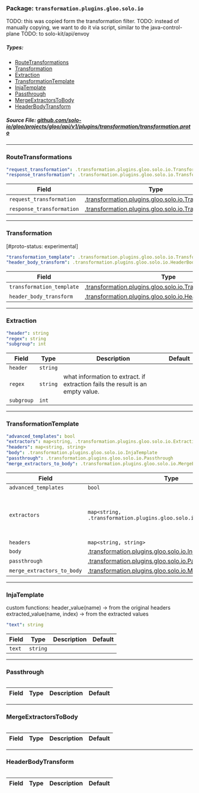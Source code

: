 <!-- Code generated by solo-kit. DO NOT EDIT. -->

### Package: `transformation.plugins.gloo.solo.io`  
TODO: this was copied form the transformation filter.
TODO: instead of manually copying, we want to do it via script, similar to the java-control-plane
TODO: to solo-kit/api/envoy


 
##### Types:


- [RouteTransformations](#RouteTransformations)
- [Transformation](#Transformation)
- [Extraction](#Extraction)
- [TransformationTemplate](#TransformationTemplate)
- [InjaTemplate](#InjaTemplate)
- [Passthrough](#Passthrough)
- [MergeExtractorsToBody](#MergeExtractorsToBody)
- [HeaderBodyTransform](#HeaderBodyTransform)
  



##### Source File: [github.com/solo-io/gloo/projects/gloo/api/v1/plugins/transformation/transformation.proto](https://github.com/solo-io/gloo/blob/master/projects/gloo/api/v1/plugins/transformation/transformation.proto)





---
### <a name="RouteTransformations">RouteTransformations</a>



```yaml
"request_transformation": .transformation.plugins.gloo.solo.io.Transformation
"response_transformation": .transformation.plugins.gloo.solo.io.Transformation

```

| Field | Type | Description | Default |
| ----- | ---- | ----------- |----------- | 
| `request_transformation` | [.transformation.plugins.gloo.solo.io.Transformation](transformation.proto.sk.md#Transformation) |  |  |
| `response_transformation` | [.transformation.plugins.gloo.solo.io.Transformation](transformation.proto.sk.md#Transformation) |  |  |




---
### <a name="Transformation">Transformation</a>

 
[#proto-status: experimental]

```yaml
"transformation_template": .transformation.plugins.gloo.solo.io.TransformationTemplate
"header_body_transform": .transformation.plugins.gloo.solo.io.HeaderBodyTransform

```

| Field | Type | Description | Default |
| ----- | ---- | ----------- |----------- | 
| `transformation_template` | [.transformation.plugins.gloo.solo.io.TransformationTemplate](transformation.proto.sk.md#TransformationTemplate) |  |  |
| `header_body_transform` | [.transformation.plugins.gloo.solo.io.HeaderBodyTransform](transformation.proto.sk.md#HeaderBodyTransform) |  |  |




---
### <a name="Extraction">Extraction</a>



```yaml
"header": string
"regex": string
"subgroup": int

```

| Field | Type | Description | Default |
| ----- | ---- | ----------- |----------- | 
| `header` | `string` |  |  |
| `regex` | `string` | what information to extract. if extraction fails the result is an empty value. |  |
| `subgroup` | `int` |  |  |




---
### <a name="TransformationTemplate">TransformationTemplate</a>



```yaml
"advanced_templates": bool
"extractors": map<string, .transformation.plugins.gloo.solo.io.Extraction>
"headers": map<string, string>
"body": .transformation.plugins.gloo.solo.io.InjaTemplate
"passthrough": .transformation.plugins.gloo.solo.io.Passthrough
"merge_extractors_to_body": .transformation.plugins.gloo.solo.io.MergeExtractorsToBody

```

| Field | Type | Description | Default |
| ----- | ---- | ----------- |----------- | 
| `advanced_templates` | `bool` |  |  |
| `extractors` | `map<string, .transformation.plugins.gloo.solo.io.Extraction>` | Extractors are in the origin request language domain |  |
| `headers` | `map<string, string>` |  |  |
| `body` | [.transformation.plugins.gloo.solo.io.InjaTemplate](transformation.proto.sk.md#InjaTemplate) |  |  |
| `passthrough` | [.transformation.plugins.gloo.solo.io.Passthrough](transformation.proto.sk.md#Passthrough) |  |  |
| `merge_extractors_to_body` | [.transformation.plugins.gloo.solo.io.MergeExtractorsToBody](transformation.proto.sk.md#MergeExtractorsToBody) |  |  |




---
### <a name="InjaTemplate">InjaTemplate</a>

 
custom functions:
header_value(name) -> from the original headers
extracted_value(name, index) -> from the extracted values

```yaml
"text": string

```

| Field | Type | Description | Default |
| ----- | ---- | ----------- |----------- | 
| `text` | `string` |  |  |




---
### <a name="Passthrough">Passthrough</a>



```yaml

```

| Field | Type | Description | Default |
| ----- | ---- | ----------- |----------- | 




---
### <a name="MergeExtractorsToBody">MergeExtractorsToBody</a>



```yaml

```

| Field | Type | Description | Default |
| ----- | ---- | ----------- |----------- | 




---
### <a name="HeaderBodyTransform">HeaderBodyTransform</a>



```yaml

```

| Field | Type | Description | Default |
| ----- | ---- | ----------- |----------- | 





<!-- Start of HubSpot Embed Code -->
<script type="text/javascript" id="hs-script-loader" async defer src="//js.hs-scripts.com/5130874.js"></script>
<!-- End of HubSpot Embed Code -->
